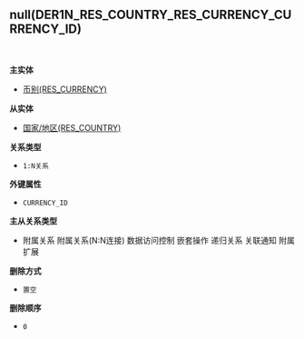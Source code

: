 ## null(DER1N_RES_COUNTRY_RES_CURRENCY_CURRENCY_ID) <!-- {docsify-ignore-all} -->



<br>
<p class="panel-title"><b>主实体</b></p>

* [币别(RES_CURRENCY)](module/base/res_currency)

<p class="panel-title"><b>从实体</b></p>

* [国家/地区(RES_COUNTRY)](module/base/res_country)

<p class="panel-title"><b>关系类型</b></p>

* `1:N关系`

<p class="panel-title"><b>外键属性</b></p>

* `CURRENCY_ID`

<p class="panel-title"><b>主从关系类型</b></p>

* <i class="fa fa-square"/></i> 附属关系 <i class="fa fa-square"/></i> 附属关系(N:N连接) <i class="fa fa-square"/></i> 数据访问控制 <i class="fa fa-square"/></i> 嵌套操作 <i class="fa fa-square"/></i> 递归关系 <i class="fa fa-square"/></i> 关联通知 <i class="fa fa-square"/></i> 附属扩展

<p class="panel-title"><b>删除方式</b></p>

* `置空`

<p class="panel-title"><b>删除顺序</b></p>

* `0`
